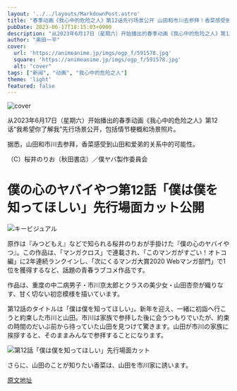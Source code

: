```yaml
---
layout: '../../layouts/MarkdownPost.astro'
title: "春季动画《我心中的危险之人》第12话先行场景公开 山田和市川去参拜！香菜感受到山田和爱弟的关系中的可能性"
pubDate: 2023-06-17T18:15:03+0900
description: "从2023年6月17日（星期六）开始播出的春季动画《我心中的危险之人》第12话“我希望你了解我”先行场景公开，包括情节梗概和场景照片。"
author: "奥田一平"
cover:
  url: 'https://animeanime.jp/imgs/ogp_f/591578.jpg'
  square: 'https://animeanime.jp/imgs/ogp_f/591578.jpg'
  alt: "cover"
tags: ["新闻", "动画", "我心中的危险之人"]
theme: 'light'
featured: false
---
```


![cover](https://animeanime.jp/imgs/ogp_f/591578.jpg)

从2023年6月17日（星期六）开始播出的春季动画《我心中的危险之人》第12话“我希望你了解我”先行场景公开，包括情节梗概和场景照片。

<!--more-->

据悉，山田和市川去参拜，香菜感受到山田和爱弟的关系中的可能性。

（C）桜井のりお（秋田書店）／僕ヤバ製作委員会

# 僕の心のヤバイやつ第12話「僕は僕を知ってほしい」先行場面カット公開

![キービジュアル](https://animeanime.jp/imgs/zoom/591573.jpg)

原作は『みつどもえ』などで知られる桜井のりおが手掛けた『僕の心のヤバイやつ』。この作品は、「マンガクロス」で連載され、「このマンガがすごい！オトコ編」に2年連続ランクインし、「次にくるマンガ大賞2020 Webマンガ部門」で1位を獲得するなど、話題の青春ラブコメ作品です。

作品は、重度の中二病男子・市川京太郎とクラスの美少女・山田杏奈が織りなす、甘く切ない初恋模様を描いています。

第12話のタイトルは「僕は僕を知ってほしい」。新年を迎え、一緒に初詣へ行こうと約束した市川と山田。市川は家族で参拝した後に会うつもりでいたが、約束の時間のだいぶ前から待っていた山田を見つけて驚きます。山田が市川の家族に挨拶すると、そのままみんなで参拝することになります。

![第12話「僕は僕を知ってほしい」先行場面カット](https://animeanime.jp/imgs/zoom/591579.jpg)

さらに、山田のことが知りたい香菜は、山田を市川家に誘います。

  [原文地址](https://animeanime.jp/article/2023/06/17/77990.html)